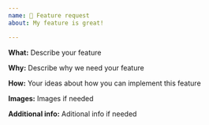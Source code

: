 ```yaml
---
name: 🚀 Feature request
about: My feature is great!

---
```


**What:**
Describe your feature

**Why:**
Describe why we need your feature

**How:**
Your ideas about how you can implement this feature

**Images:**
Images if needed

**Additional info:**
Aditional info if needed